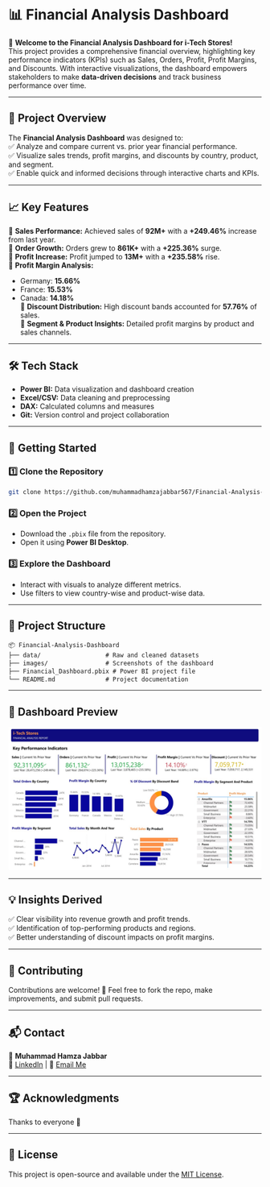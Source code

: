 # 📊 Financial Analysis Dashboard  

🚀 **Welcome to the Financial Analysis Dashboard for i-Tech Stores!**  
This project provides a comprehensive financial overview, highlighting key performance indicators (KPIs) such as Sales, Orders, Profit, Profit Margins, and Discounts. With interactive visualizations, the dashboard empowers stakeholders to make **data-driven decisions** and track business performance over time.  

---

## 📝 **Project Overview**  
The **Financial Analysis Dashboard** was designed to:  
✅ Analyze and compare current vs. prior year financial performance.  
✅ Visualize sales trends, profit margins, and discounts by country, product, and segment.  
✅ Enable quick and informed decisions through interactive charts and KPIs.  

---

## 📈 **Key Features**  
🔹 **Sales Performance:** Achieved sales of **92M+** with a **+249.46%** increase from last year.  
🔹 **Order Growth:** Orders grew to **861K+** with a **+225.36%** surge.  
🔹 **Profit Increase:** Profit jumped to **13M+** with a **+235.58%** rise.  
🔹 **Profit Margin Analysis:**  
- Germany: **15.66%**  
- France: **15.53%**  
- Canada: **14.18%**  
🔹 **Discount Distribution:** High discount bands accounted for **57.76%** of sales.  
🔹 **Segment & Product Insights:** Detailed profit margins by product and sales channels.  

---

## 🛠️ **Tech Stack**  
- **Power BI:** Data visualization and dashboard creation  
- **Excel/CSV:** Data cleaning and preprocessing  
- **DAX:** Calculated columns and measures  
- **Git:** Version control and project collaboration  

---

## 🚀 **Getting Started**  

### 1️⃣ Clone the Repository  
```bash
git clone https://github.com/muhammadhamzajabbar567/Financial-Analysis-Dashboard.git
```

### 2️⃣ Open the Project  
- Download the `.pbix` file from the repository.  
- Open it using **Power BI Desktop**.  

### 3️⃣ Explore the Dashboard  
- Interact with visuals to analyze different metrics.  
- Use filters to view country-wise and product-wise data.  

---

## 📂 **Project Structure**  
```
📦 Financial-Analysis-Dashboard  
├── data/                  # Raw and cleaned datasets  
├── images/                # Screenshots of the dashboard  
├── Financial_Dashboard.pbix # Power BI project file  
└── README.md              # Project documentation  
```

---

## 📸 Dashboard Preview

![Dashboard Preview](Financial%20Dasboard.jpg)


---

## 💡 **Insights Derived**  
✅ Clear visibility into revenue growth and profit trends.  
✅ Identification of top-performing products and regions.  
✅ Better understanding of discount impacts on profit margins.  

---

## 🤝 **Contributing**  
Contributions are welcome! 🚀 Feel free to fork the repo, make improvements, and submit pull requests.  

---

## 📬 **Contact**  
👤 **Muhammad Hamza Jabbar**  
🔗 [LinkedIn](www.linkedin.com/in/muhammad-hamza-jabbar-74151a214) | 📧 [Email Me](hamzamughal8096@gmail.com)  

---

## 🏆 **Acknowledgments**  
Thanks to everyone 🙌  

---

## 📢 **License**  
This project is open-source and available under the [MIT License](LICENSE).

